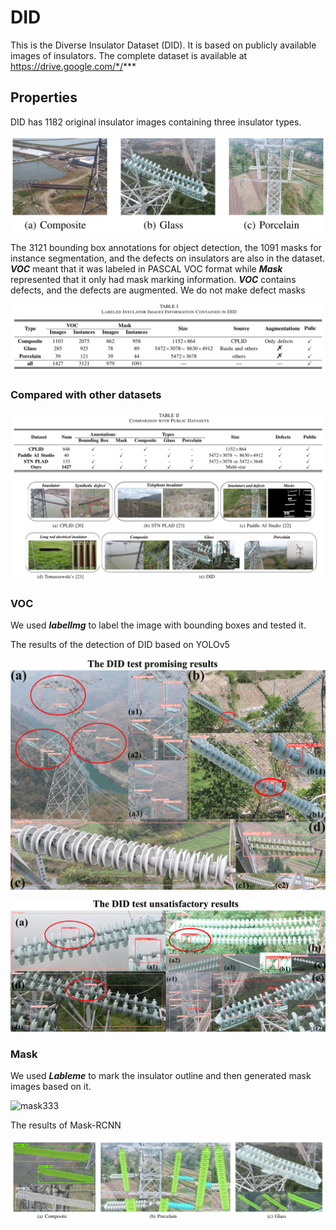 # DID

This is the  Diverse Insulator Dataset (DID).  It is based on publicly available images of insulators. The complete dataset is available at https://drive.google.com/*/***

## Properties

DID has 1182 original insulator images containing three insulator types.

![image-20230604113527318](./readme/image-20230604113527318.png)

The 3121 bounding box annotations for object detection, the 1091 masks for instance segmentation, and the defects on insulators are also in the dataset. ***VOC*** meant that it was labeled in PASCAL VOC format while ***Mask*** represented that it only had mask marking information.  ***VOC***  contains defects, and the defects are augmented. We do not make defect masks

![image-20230604150827054](./readme/image-20230604150827054.png )

### Compared with other datasets

![image-20230604163627327](./readme/image-20230604163627327.png)

### VOC

 We used ***labelImg***  to label the image with bounding boxes and tested it.



The results of the detection of DID based on YOLOv5

![PPPP](./readme/PPPP.png)

![gggg](./readme/gggg.png  )

### Mask

 We used ***Lableme***  to mark the insulator outline and then generated mask images based on it.



![mask333](C:/Users/Administrator/OneDrive/%E6%A1%8C%E9%9D%A2/GitHub/readme/mask333.png)





The results of Mask-RCNN

![image-20230604181959318](./readme/image-20230604181959318.png)

